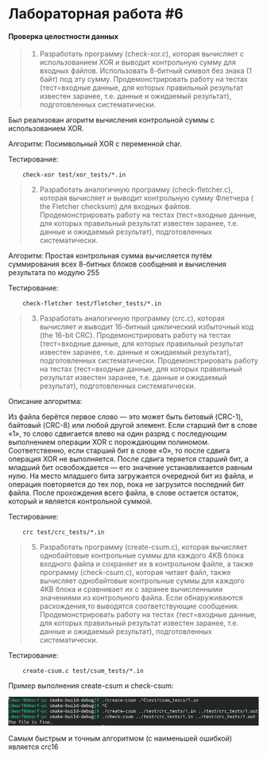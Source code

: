 # Лабораторная работа #6
#### Проверка целостности данных

> 1. Разработать программу (check-xor.c), которая вычисляет с использованием XOR и выводит контрольную сумму для входных файлов. Использовать 8-битный символ без знака (1 байт) под эту сумму. Продемонстрировать работу на тестах (тест=входные данные, для которых правильный результат известен заранее, т.е. данные и ожидаемый результат), подготовленных систематически.

Был реализован агоритм вычисления контрольной суммы с использованием XOR.

Алгоритм: Посимвольный XOR с переменной char.

Тестирование:

```
    check-xor test/xor_tests/*.in
```

> 2. Разработать аналогичную программу (check-fletcher.c), которая вычисляет и выводит контрольную сумму Флетчера ( the Fletcher checksum) для входных файлов. Продемонстрировать работу на тестах (тест=входные данные, для которых правильный результат известен заранее, т.е. данные и ожидаемый результат), подготовленных систематически.

Алгоритм:
Простая контрольная сумма вычисляется путём суммирования всех 8-битных блоков сообщения и вычисления результата по модулю 255

Тестирование:

```
    check-fletcher test/fletcher_tests/*.in
```

> 3. Разработать аналогичную программу (crc.c), которая вычисляет и выводит 16-битный циклический избыточный код (the 16-bit CRC). Продемонстрировать работу на тестах (тест=входные данные, для которых правильный результат известен заранее, т.е. данные и ожидаемый результат), подготовленных систематически. Продемонстрировать работу на тестах (тест=входные данные, для которых правильный результат известен заранее, т.е. данные и ожидаемый результат), подготовленных систематически.

Описание алгоритма:

Из файла берётся первое слово — это может быть битовый (CRC-1), байтовый (CRC-8) или любой другой элемент. Если старший бит в слове «1», то слово сдвигается влево на один разряд с последующим выполнением операции XOR c порождающим полиномом. Соответственно, если старший бит в слове «0», то после сдвига операция XOR не выполняется. После сдвига теряется старший бит, а младший бит освобождается — его значение устанавливается равным нулю. На место младшего бита загружается очередной бит из файла, и операция повторяется до тех пор, пока не загрузится последний бит файла. После прохождения всего файла, в слове остается остаток, который и является контрольной суммой.

Тестирование:

```
    crc test/crc_tests/*.in
```

> 5. Разработать программу (create-csum.c), которая вычисляет однобайтовые контрольные суммы для каждого 4KB блока входного файла и сохраняет их в контрольном файле, а также программу (check-csum.c), которая читает файл, также вычисляет однобайтовые контрольные суммы для каждого 4KB блока и сравнивает их с заранее вычисленными значениями из контрольного файла. Если обнаруживаются расхождения,то выводятся соответствующие сообщения. Продемонстрировать работу на тестах (тест=входные данные, для которых правильный результат известен заранее, т.е. данные и ожидаемый результат), подготовленных систематически.

Тестирование:

```
    create-csum.c test/csum_tests/*.in
```

Пример выполнения create-csum и check-csum:

![example](example.png "Пример")

Самым быстрым и точным алгоритмом (с наименьшей ошибкой) является crc16
